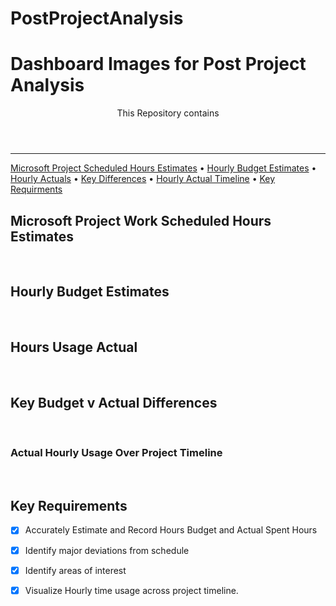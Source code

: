 # PostProjectAnalysis

<header>
  <h1  align="left">Dashboard Images for Post Project Analysis</h1>
</p>
  <p>
    This Repository contains 
  </p>
</header>


<!-- table of contents-->
<nav>
      <hr>
      <p align="left">
	    <a href="#micproject">Microsoft Project Scheduled Hours Estimates</a> •
         <a href="#estimates">Hourly Budget Estimates</a> •
            <a href="#actuals">Hourly Actuals</a> •
            <a href="#keydiff">Key Differences</a> •
          <a href="#timeline">Hourly Actual Timeline</a> •
         <a href="#keyfeatures">Key Requirments</a> 
      </p>

</nav>

<section id="micproject">
<h1>Microsoft Project Work Scheduled Hours Estimates</h1>
<p></p>
<br/>
<img src=""/>
</section>

<section id="estimates">
<h1>Hourly Budget Estimates</h1>
<p></p>
<br/>
<img src=""/>
</section>

<section id="actuals">
<h1>Hours Usage Actual</h1>
<p></p>
<br/>
<img src=""/>
</section>

<section id="keydiff">
<h1>Key Budget v Actual Differences</h1>
<p></p>
<br/>
<img src=""/>

<section id="timeline">
<h1>Actual Hourly Usage Over Project Timeline </h1>
<p></p>
<br/>
<img src=""/>
</section>


<section id="keyfeatures">

  <article>
</section>    <h1>Key Requirements</h1>


      
- [x] Accurately Estimate and Record Hours Budget and Actual Spent Hours
- [x] Identify major deviations from schedule
- [x] Identify areas of interest
- [x] Visualize Hourly time usage across project timeline.


  </article>
  <br/>
</section>


